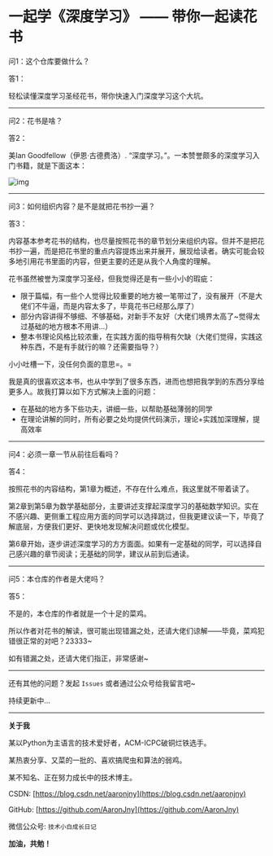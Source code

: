 <!--
 * @Date         : 2020-12-13 13:32:03
 * @Author       : AaronJny
 * @LastEditTime : 2020-12-14 23:01:27
 * @FilePath     : /LearnDeepLearningTogether/README.MD
 * @Desc         : 
-->


# 一起学《深度学习》 —— 带你一起读花书

问1：这个仓库要做什么？

答1：

轻松读懂深度学习圣经花书，带你快速入门深度学习这个大坑。

----

问2：花书是啥？

答2：

美Ian Goodfellow（伊恩·古德费洛）. “深度学习。”。一本赞誉颇多的深度学习入门书籍，就是下面这本：

![img](http://img3m2.ddimg.cn/32/0/25111382-1_w_3.jpg)

----

问3：如何组织内容？是不是就把花书抄一遍？

答3：

内容基本参考花书的结构，也尽量按照花书的章节划分来组织内容。但并不是把花书抄一遍，而是把花书里的重点内容提炼出来并展开，展现给读者。确实可能会较多地引用花书里面的内容，但更主要的还是从我个人角度的理解。

花书虽然被誉为深度学习圣经，但我觉得还是有一些小小的瑕疵：

- 限于篇幅，有一些个人觉得比较重要的地方被一笔带过了，没有展开（不是大佬们不牛逼，而是内容太多了，毕竟花书已经那么厚了）
- 部分内容讲得不够细、不够基础，对新手不友好（大佬们境界太高了~觉得太过基础的地方根本不用讲...）
- 整本书理论风格比较浓重，在实践方面的指导稍有欠缺（大佬们觉得，实践这种东西，不是有手就行的嘛？还需要指导？）

小小吐槽一下，没任何负面的意思=。=

我是真的很喜欢这本书，也从中学到了很多东西，进而也想把我学到的东西分享给更多人。故我打算以如下方式解决上面的问题：

- 在基础的地方多下些功夫，讲细一些，以帮助基础薄弱的同学
- 在理论讲解的同时，所有必要之处均提供代码演示，理论+实践加深理解，提高效率


---

问4：必须一章一节从前往后看吗？

答4：

按照花书的内容结构，第1章为概述，不存在什么难点，我这里就不带着读了。

第2章到第5章为数学基础部分，主要讲述支撑起深度学习的基础数学知识。实在不感兴趣、更侧重工程应用方面的同学可以选择跳过，但我更建议读一下，毕竟了解底层，方便我们更好、更快地发现解决问题或优化模型。

第6章开始，逐步讲述深度学习的方方面面。如果有一定基础的同学，可以选择自己感兴趣的章节阅读；无基础的同学，建议从前到后通读。

-----

问5：本仓库的作者是大佬吗？

答5：

不是的，本仓库的作者就是一个十足的菜鸡。

所以作者对花书的解读，很可能出现错漏之处，还请大佬们谅解——毕竟，菜鸡犯错很正常的对吧？23333~

如有错漏之处，还请大佬们指正，非常感谢~

------

还有其他的问题？发起 `Issues` 或者通过公众号给我留言吧~

持续更新中...

------

**关于我**

某以Python为主语言的技术爱好者，ACM-ICPC破铜烂铁选手。

某热衷分享、又菜的一批的、喜欢搞爬虫和算法的弱鸡。

某不知名、正在努力成长中的技术博主。

CSDN: [https://blog.csdn.net/aaronjny](https://blog.csdn.net/aaronjny)

GitHub: [https://github.com/AaronJny](https://github.com/AaronJny)

微信公众号: `技术小白成长日记`

**加油，共勉！**


